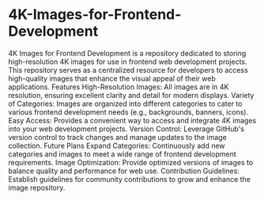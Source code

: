# 4K-Images-for-Frontend-Development
4K Images for Frontend Development is a repository dedicated to storing high-resolution 4K images for use in frontend web development projects. This repository serves as a centralized resource for developers to access high-quality images that enhance the visual appeal of their web applications.
Features
High-Resolution Images: All images are in 4K resolution, ensuring excellent clarity and detail for modern displays.
Variety of Categories: Images are organized into different categories to cater to various frontend development needs (e.g., backgrounds, banners, icons).
Easy Access: Provides a convenient way to access and integrate 4K images into your web development projects.
Version Control: Leverage GitHub's version control to track changes and manage updates to the image collection.
Future Plans
Expand Categories: Continuously add new categories and images to meet a wide range of frontend development requirements.
Image Optimization: Provide optimized versions of images to balance quality and performance for web use.
Contribution Guidelines: Establish guidelines for community contributions to grow and enhance the image repository.
